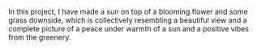 In this project, I have made a sun on top of a blooming flower and some grass downside, which is collectively resembling a beautiful view and a complete picture of a peace under warmth of a sun and a positive vibes from the greenery.
